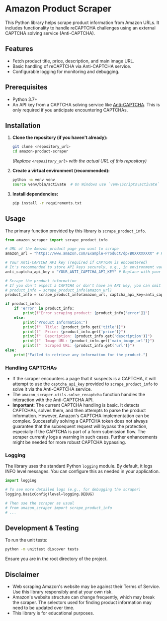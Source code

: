 # Amazon Product Scraper

This Python library helps scrape product information from Amazon URLs. It includes functionality to handle reCAPTCHA challenges using an external CAPTCHA solving service (Anti-CAPTCHA).

## Features

- Fetch product title, price, description, and main image URL.
- Basic handling of reCAPTCHA via Anti-CAPTCHA service.
- Configurable logging for monitoring and debugging.

## Prerequisites

- Python 3.7+
- An API key from a CAPTCHA solving service like [Anti-CAPTCHA](https://anti-captcha.com/). This is only required if you anticipate encountering CAPTCHAs.

## Installation

1.  **Clone the repository (if you haven't already):**
    ```bash
    git clone <repository_url>
    cd amazon-product-scraper
    ```
    *(Replace `<repository_url>` with the actual URL of this repository)*

2.  **Create a virtual environment (recommended):**
    ```bash
    python -m venv venv
    source venv/bin/activate  # On Windows use `venv\Scripts\activate`
    ```

3.  **Install dependencies:**
    ```bash
    pip install -r requirements.txt
    ```

## Usage

The primary function provided by this library is `scrape_product_info`.

```python
from amazon_scraper import scrape_product_info

# URL of the Amazon product page you want to scrape
amazon_url = "https://www.amazon.com/Example-Product/dp/B0XXXXXXXX" # Replace with a real Amazon product URL

# Your Anti-CAPTCHA API key (required if CAPTCHA is encountered)
# It's recommended to store API keys securely, e.g., in environment variables or a config file.
anti_captcha_api_key = "YOUR_ANTI_CAPTCHA_API_KEY" # Replace with your actual key or set to None

# Scrape the product information
# If you don't expect a CAPTCHA or don't have an API key, you can omit captcha_api_key:
# product_info = scrape_product_info(amazon_url)
product_info = scrape_product_info(amazon_url, captcha_api_key=anti_captcha_api_key)

if product_info:
    if 'error' in product_info:
        print(f"Error scraping product: {product_info['error']}")
    else:
        print("Product Information:")
        print(f"  Title: {product_info.get('title')}")
        print(f"  Price: {product_info.get('price')}")
        print(f"  Description: {product_info.get('description')}")
        print(f"  Image URL: {product_info.get('main_image_url')}")
        print(f"  Scraped URL: {product_info.get('url')}")
else:
    print("Failed to retrieve any information for the product.")

```

### Handling CAPTCHAs

- If the scraper encounters a page that it suspects is a CAPTCHA, it will attempt to use the `captcha_api_key` provided to `scrape_product_info` to solve it via the Anti-CAPTCHA service.
- The `amazon_scraper.utils.solve_recaptcha` function handles the interaction with the Anti-CAPTCHA API.
- **Important**: The current CAPTCHA handling is basic. It detects CAPTCHAs, solves them, and then attempts to parse the product information. However, Amazon's CAPTCHA implementation can be complex. Successfully solving a CAPTCHA token does not always guarantee that the subsequent request will bypass the protection, especially if the CAPTCHA is part of a form submission flow. The scraper currently logs a warning in such cases. Further enhancements might be needed for more robust CAPTCHA bypassing.

### Logging

The library uses the standard Python `logging` module. By default, it logs INFO level messages. You can configure this as needed in your application.

```python
import logging

# To see more detailed logs (e.g., for debugging the scraper)
logging.basicConfig(level=logging.DEBUG)

# Then use the scraper as usual
# from amazon_scraper import scrape_product_info
# ...
```

## Development & Testing

To run the unit tests:

```bash
python -m unittest discover tests
```

Ensure you are in the root directory of the project.

## Disclaimer

- Web scraping Amazon's website may be against their Terms of Service. Use this library responsibly and at your own risk.
- Amazon's website structure can change frequently, which may break the scraper. The selectors used for finding product information may need to be updated over time.
- This library is for educational purposes.
